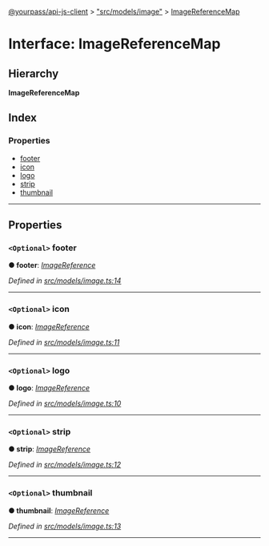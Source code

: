 [@yourpass/api-js-client](../README.md) > ["src/models/image"](../modules/_src_models_image_.md) > [ImageReferenceMap](../interfaces/_src_models_image_.imagereferencemap.md)

# Interface: ImageReferenceMap

## Hierarchy

**ImageReferenceMap**

## Index

### Properties

* [footer](_src_models_image_.imagereferencemap.md#footer)
* [icon](_src_models_image_.imagereferencemap.md#icon)
* [logo](_src_models_image_.imagereferencemap.md#logo)
* [strip](_src_models_image_.imagereferencemap.md#strip)
* [thumbnail](_src_models_image_.imagereferencemap.md#thumbnail)

---

## Properties

<a id="footer"></a>

### `<Optional>` footer

**● footer**: *[ImageReference](../modules/_src_models_image_.md#imagereference)*

*Defined in [src/models/image.ts:14](https://github.com/yourpass/yourpass-api-js-client/blob/2b1e25c/src/models/image.ts#L14)*

___
<a id="icon"></a>

### `<Optional>` icon

**● icon**: *[ImageReference](../modules/_src_models_image_.md#imagereference)*

*Defined in [src/models/image.ts:11](https://github.com/yourpass/yourpass-api-js-client/blob/2b1e25c/src/models/image.ts#L11)*

___
<a id="logo"></a>

### `<Optional>` logo

**● logo**: *[ImageReference](../modules/_src_models_image_.md#imagereference)*

*Defined in [src/models/image.ts:10](https://github.com/yourpass/yourpass-api-js-client/blob/2b1e25c/src/models/image.ts#L10)*

___
<a id="strip"></a>

### `<Optional>` strip

**● strip**: *[ImageReference](../modules/_src_models_image_.md#imagereference)*

*Defined in [src/models/image.ts:12](https://github.com/yourpass/yourpass-api-js-client/blob/2b1e25c/src/models/image.ts#L12)*

___
<a id="thumbnail"></a>

### `<Optional>` thumbnail

**● thumbnail**: *[ImageReference](../modules/_src_models_image_.md#imagereference)*

*Defined in [src/models/image.ts:13](https://github.com/yourpass/yourpass-api-js-client/blob/2b1e25c/src/models/image.ts#L13)*

___

